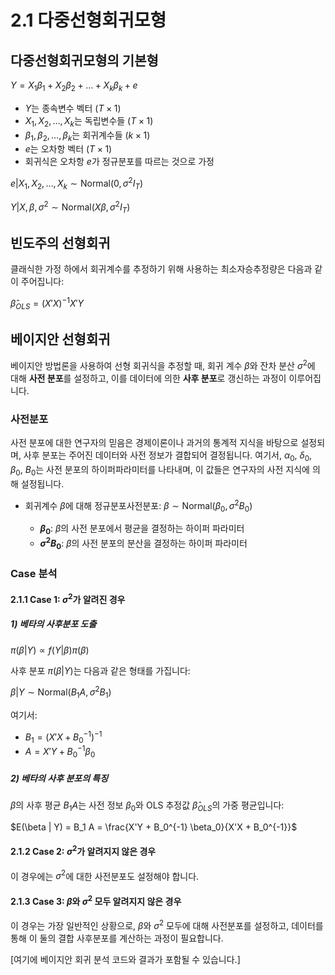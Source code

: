 # 2.1 다중선형회귀모형

## 다중선형회귀모형의 기본형

$Y = X_1 \beta_1 + X_2 \beta_2 + \dots + X_k \beta_k + e$

- $Y$는 종속변수 벡터 ($T \times 1$)
- $X_1, X_2, \dots, X_k$는 독립변수들 ($T \times 1$)
- $\beta_1, \beta_2, \dots, \beta_k$는 회귀계수들 ($k \times 1$)
- $e$는 오차항 벡터 ($T \times 1$)
- 회귀식은 오차항 $e$가 정규분포를 따르는 것으로 가정

$e | X_1, X_2, \dots, X_k \sim \text{Normal}(0, \sigma^2 I_T)$

$Y | X, \beta, \sigma^2 \sim \text{Normal}(X\beta, \sigma^2 I_T)$

## 빈도주의 선형회귀

클래식한 가정 하에서 회귀계수를 추정하기 위해 사용하는 최소자승추정량은 다음과 같이 주어집니다:

$\hat{\beta}_{OLS} = (X'X)^{-1}X'Y$

## 베이지안 선형회귀

베이지안 방법론을 사용하여 선형 회귀식을 추정할 때, 회귀 계수 $\beta$와 잔차 분산 $\sigma^2$에 대해 **사전 분포**를 설정하고, 이를 데이터에 의한 **사후 분포**로 갱신하는 과정이 이루어집니다. 

### 사전분포 

사전 분포에 대한 연구자의 믿음은 경제이론이나 과거의 통계적 지식을 바탕으로 설정되며, 사후 분포는 주어진 데이터와 사전 정보가 결합되어 결정됩니다. 여기서, $\alpha_0$, $\delta_0$, $\beta_0$, $B_0$는 사전 분포의 하이퍼파라미터를 나타내며, 이 값들은 연구자의 사전 지식에 의해 설정됩니다.

- 회귀계수 $\beta$에 대해 정규분포사전분포:
$\beta \sim \text{Normal}(\beta_0, \sigma^2 B_0)$

    - **$\beta_0$**: $\beta$의 사전 분포에서 평균을 결정하는 하이퍼 파라미터
    - **$\sigma^2 B_0$**: $\beta$의 사전 분포의 분산을 결정하는 하이퍼 파라미터

### Case 분석

#### 2.1.1 Case 1: $\sigma^2$가 알려진 경우

##### 1) 베타의 사후분포 도출

$\pi(\beta | Y) \propto f(Y | \beta) \pi(\beta)$

사후 분포 $\pi(\beta | Y)$는 다음과 같은 형태를 가집니다:

$\beta | Y \sim \text{Normal}(B_1 A, \sigma^2 B_1)$

여기서:
- $B_1 = (X'X + B_0^{-1})^{-1}$
- $A = X'Y + B_0^{-1} \beta_0$

##### 2) 베타의 사후 분포의 특징

$\beta$의 사후 평균 $B_1 A$는 사전 정보 $\beta_0$와 OLS 추정값 $\hat{\beta}_{OLS}$의 가중 평균입니다:

$E(\beta | Y) = B_1 A = \frac{X'Y + B_0^{-1} \beta_0}{X'X + B_0^{-1}}$

#### 2.1.2 Case 2: $\sigma^2$가 알려지지 않은 경우

이 경우에는 $\sigma^2$에 대한 사전분포도 설정해야 합니다.

#### 2.1.3 Case 3: $\beta$와 $\sigma^2$ 모두 알려지지 않은 경우

이 경우는 가장 일반적인 상황으로, $\beta$와 $\sigma^2$ 모두에 대해 사전분포를 설정하고, 데이터를 통해 이 둘의 결합 사후분포를 계산하는 과정이 필요합니다.

[여기에 베이지안 회귀 분석 코드와 결과가 포함될 수 있습니다.]